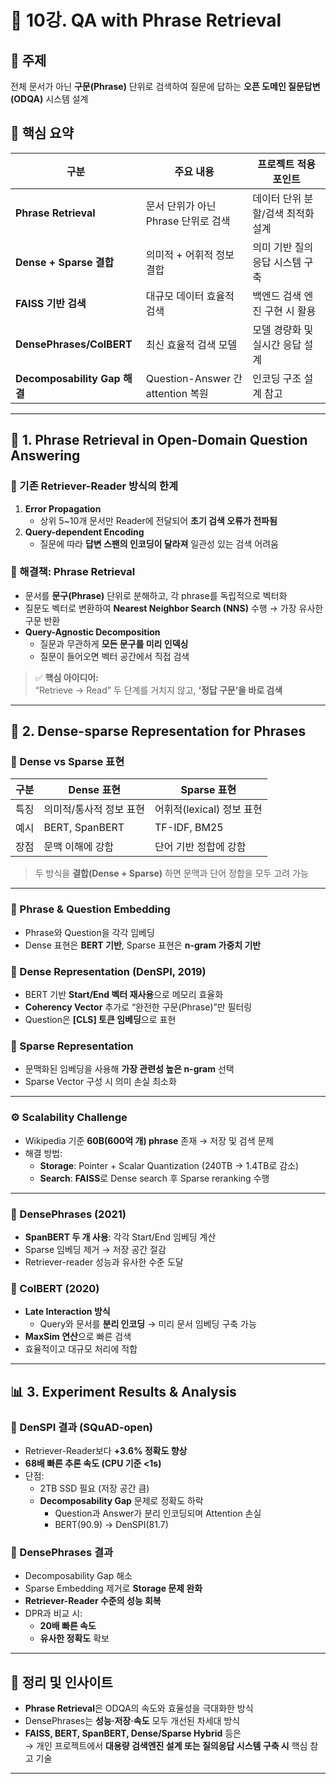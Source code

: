 # 📘 10강. QA with Phrase Retrieval

## 🔹 주제
전체 문서가 아닌 **구문(Phrase)** 단위로 검색하여 질문에 답하는 **오픈 도메인 질문답변(ODQA)** 시스템 설계

## 🧩 핵심 요약

| 구분 | 주요 내용 | 프로젝트 적용 포인트 |
|------|------------|----------------------|
| **Phrase Retrieval** | 문서 단위가 아닌 Phrase 단위로 검색 | 데이터 단위 분할/검색 최적화 설계 |
| **Dense + Sparse 결합** | 의미적 + 어휘적 정보 결합 | 의미 기반 질의응답 시스템 구축 |
| **FAISS 기반 검색** | 대규모 데이터 효율적 검색 | 백엔드 검색 엔진 구현 시 활용 |
| **DensePhrases/ColBERT** | 최신 효율적 검색 모델 | 모델 경량화 및 실시간 응답 설계 |
| **Decomposability Gap 해결** | Question-Answer 간 attention 복원 | 인코딩 구조 설계 참고 |

---

## 🧩 1. Phrase Retrieval in Open-Domain Question Answering

### 🔸 기존 Retriever-Reader 방식의 한계
1. **Error Propagation**
   - 상위 5~10개 문서만 Reader에 전달되어 **초기 검색 오류가 전파됨**  
2. **Query-dependent Encoding**
   - 질문에 따라 **답변 스팬의 인코딩이 달라져** 일관성 있는 검색 어려움

### 🔸 해결책: Phrase Retrieval
- 문서를 **문구(Phrase)** 단위로 분해하고, 각 phrase를 독립적으로 벡터화  
- 질문도 벡터로 변환하여 **Nearest Neighbor Search (NNS)** 수행 → 가장 유사한 구문 반환  
- **Query-Agnostic Decomposition**
  - 질문과 무관하게 **모든 문구를 미리 인덱싱**
  - 질문이 들어오면 벡터 공간에서 직접 검색  

> ✅ **핵심 아이디어:**  
> “Retrieve → Read” 두 단계를 거치지 않고, **‘정답 구문’을 바로 검색**

---

## 🧠 2. Dense-sparse Representation for Phrases

### 🔸 Dense vs Sparse 표현
| 구분 | Dense 표현 | Sparse 표현 |
|------|-------------|-------------|
| 특징 | 의미적/통사적 정보 표현 | 어휘적(lexical) 정보 표현 |
| 예시 | BERT, SpanBERT | TF-IDF, BM25 |
| 장점 | 문맥 이해에 강함 | 단어 기반 정합에 강함 |

> 두 방식을 **결합(Dense + Sparse)** 하면 문맥과 단어 정합을 모두 고려 가능

---

### 🔸 Phrase & Question Embedding
- Phrase와 Question을 각각 임베딩  
- Dense 표현은 **BERT 기반**, Sparse 표현은 **n-gram 가중치 기반**

### 🔸 Dense Representation (DenSPI, 2019)
- BERT 기반 **Start/End 벡터 재사용**으로 메모리 효율화  
- **Coherency Vector** 추가로 “완전한 구문(Phrase)”만 필터링  
- Question은 **[CLS] 토큰 임베딩**으로 표현

### 🔸 Sparse Representation
- 문맥화된 임베딩을 사용해 **가장 관련성 높은 n-gram** 선택  
- Sparse Vector 구성 시 의미 손실 최소화

---

### ⚙️ Scalability Challenge
- Wikipedia 기준 **60B(600억 개) phrase** 존재 → 저장 및 검색 문제
- 해결 방법:
  - **Storage**: Pointer + Scalar Quantization (240TB → 1.4TB로 감소)
  - **Search**: **FAISS**로 Dense search 후 Sparse reranking 수행

---

### 🔸 DensePhrases (2021)
- **SpanBERT 두 개 사용**: 각각 Start/End 임베딩 계산  
- Sparse 임베딩 제거 → 저장 공간 절감  
- Retriever-reader 성능과 유사한 수준 도달

### 🔸 ColBERT (2020)
- **Late Interaction 방식**
  - Query와 문서를 **분리 인코딩** → 미리 문서 임베딩 구축 가능  
- **MaxSim 연산**으로 빠른 검색  
- 효율적이고 대규모 처리에 적합  

---

## 📊 3. Experiment Results & Analysis

### 🔸 DenSPI 결과 (SQuAD-open)
- Retriever-Reader보다 **+3.6% 정확도 향상**
- **68배 빠른 추론 속도 (CPU 기준 <1s)**  
- 단점:
  - 2TB SSD 필요 (저장 공간 큼)
  - **Decomposability Gap** 문제로 정확도 하락  
    - Question과 Answer가 분리 인코딩되며 Attention 손실  
    - BERT(90.9) → DenSPI(81.7)

### 🔸 DensePhrases 결과
- Decomposability Gap 해소  
- Sparse Embedding 제거로 **Storage 문제 완화**
- **Retriever-Reader 수준의 성능 회복**
- DPR과 비교 시:
  - **20배 빠른 속도**
  - **유사한 정확도** 확보  

---

## 🚀 정리 및 인사이트

- **Phrase Retrieval**은 ODQA의 속도와 효율성을 극대화한 방식  
- DensePhrases는 **성능·저장·속도** 모두 개선된 차세대 방식  
- **FAISS, BERT, SpanBERT, Dense/Sparse Hybrid** 등은  
  → 개인 프로젝트에서 **대용량 검색엔진 설계 또는 질의응답 시스템 구축 시** 핵심 참고 기술  

---
